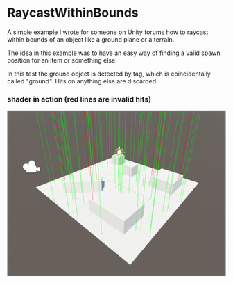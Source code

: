# RaycastWithinBounds

A simple example I wrote for someone on Unity forums how to raycast within bounds of an object like a ground plane or a terrain.

The idea in this example was to have an easy way of finding a valid spawn position for an item or something else.

In this test the ground object is detected by tag, which is coincidentally called "ground". Hits on anything else are discarded.

### shader in action (red lines are invalid hits)

![RaycastWithinBounds image](RaycastWithinBounds.png)

